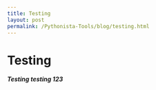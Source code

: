 ```yaml
---
title: Testing
layout: post
permalink: /Pythonista-Tools/blog/testing.html
---
```


# Testing
***Testing testing 123***
